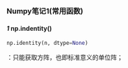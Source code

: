 ### Numpy笔记1(常用函数)
#### *1* np.indentity()
```python
np.identity(n, dtype=None)
```
：只能获取方阵，也即标准意义的单位阵；

